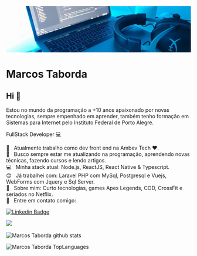 <img width="auto" src="https://raw.githubusercontent.com/marcostaborda/marcostaborda/master/banner.jpg">

# Marcos Taborda

## Hi 👋
Estou no mundo da programação a +10 anos apaixonado por novas tecnologias, sempre empenhado em aprender, também tenho formação em Sistemas para Internet pelo Instituto Federal de Porto Alegre.


FullStack Developer :computer:

 :rocket: &nbsp; Atualmente trabalho como dev front end na Ambev Tech ❤.
 <br/> :purple_heart: &nbsp; Busco sempre estar me atualizando na programação, aprendendo novas técnicas, fazendo cursos e lendo artigos.
 <br/> 💻 &nbsp; Minha stack atual: Node.js, ReactJS, React Native & Typescript.
 <br/> :blush: &nbsp; Já trabalhei com: Laravel PHP com MySql, Postgresql e Vuejs, WebForms com Jquery e Sql Server.
 <br/> 💬 &nbsp; Sobre mim: Curto tecnologias, games Apex Legends, COD, CrossFit e seriados no Netflix.
 <br/> 📩 &nbsp; Entre em contato comigo: 
 
 [![Linkedin Badge](https://img.shields.io/badge/-MarcosTaborda-blue?style=flat-square&logo=Linkedin&logoColor=white&link=https://www.linkedin.com/in/tabordamarcos/)](https://www.linkedin.com/in/tabordamarcos/) 
 
 <a href="https://app.rocketseat.com.br/me/marcos-taborda" target="_blank"><img src="https://user-images.githubusercontent.com/15224426/125720569-83c01797-41bd-4235-bd97-1328adc50532.png" width="115px;"/></a>
<br/>


![Marcos Taborda github stats](https://github-readme-stats.vercel.app/api?username=marcostaborda&count_private=true&show_icons=true&theme=dark&hide=stars)

![Marcos Taborda TopLanguages](https://github-readme-stats.vercel.app/api/top-langs/?username=marcostaborda&layout=compact)
